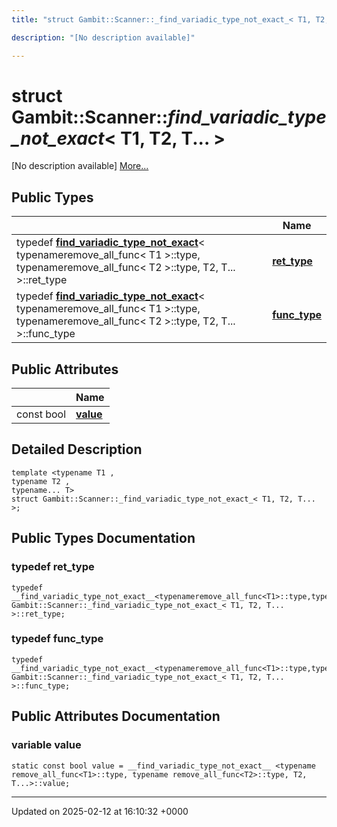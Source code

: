 ```yaml
---
title: "struct Gambit::Scanner::_find_variadic_type_not_exact_< T1, T2, T... >"

description: "[No description available]"

---
```


# struct Gambit::Scanner::_find_variadic_type_not_exact_< T1, T2, T... >



[No description available] [More...](#detailed-description)

## Public Types

|                | Name           |
| -------------- | -------------- |
| typedef [__find_variadic_type_not_exact__](/documentation/code/classes/structgambit_1_1scanner_1_1____find__variadic__type__not__exact____/)< typenameremove_all_func< T1 >::type, typenameremove_all_func< T2 >::type, T2, T... >::ret_type | **[ret_type](/documentation/code/classes/structgambit_1_1scanner_1_1__find__variadic__type__not__exact___3_01t1_00_01t2_00_01t_8_8_8_01_4/#typedef-ret-type)**  |
| typedef [__find_variadic_type_not_exact__](/documentation/code/classes/structgambit_1_1scanner_1_1____find__variadic__type__not__exact____/)< typenameremove_all_func< T1 >::type, typenameremove_all_func< T2 >::type, T2, T... >::func_type | **[func_type](/documentation/code/classes/structgambit_1_1scanner_1_1__find__variadic__type__not__exact___3_01t1_00_01t2_00_01t_8_8_8_01_4/#typedef-func-type)**  |

## Public Attributes

|                | Name           |
| -------------- | -------------- |
| const bool | **[value](/documentation/code/classes/structgambit_1_1scanner_1_1__find__variadic__type__not__exact___3_01t1_00_01t2_00_01t_8_8_8_01_4/#variable-value)**  |

## Detailed Description

```
template <typename T1 ,
typename T2 ,
typename... T>
struct Gambit::Scanner::_find_variadic_type_not_exact_< T1, T2, T... >;
```

## Public Types Documentation

### typedef ret_type

```
typedef __find_variadic_type_not_exact__<typenameremove_all_func<T1>::type,typenameremove_all_func<T2>::type,T2,T...>::ret_type Gambit::Scanner::_find_variadic_type_not_exact_< T1, T2, T... >::ret_type;
```


### typedef func_type

```
typedef __find_variadic_type_not_exact__<typenameremove_all_func<T1>::type,typenameremove_all_func<T2>::type,T2,T...>::func_type Gambit::Scanner::_find_variadic_type_not_exact_< T1, T2, T... >::func_type;
```


## Public Attributes Documentation

### variable value

```
static const bool value = __find_variadic_type_not_exact__ <typename remove_all_func<T1>::type, typename remove_all_func<T2>::type, T2, T...>::value;
```


-------------------------------

Updated on 2025-02-12 at 16:10:32 +0000
